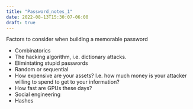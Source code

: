 ```yaml
---
title: "Password_notes_1"
date: 2022-08-13T15:30:07-06:00
draft: true
---
```


Factors to consider when building a memorable password
- Combinatorics
- The hacking algorithm, i.e. dictionary attacks.
- Elimintating stupid passwords
- Random or sequential
- How expensive are your assets? I.e. how much money is your attacker willing to spend to get to your information?
- How fast are GPUs these days?
- Social engineering
- Hashes


